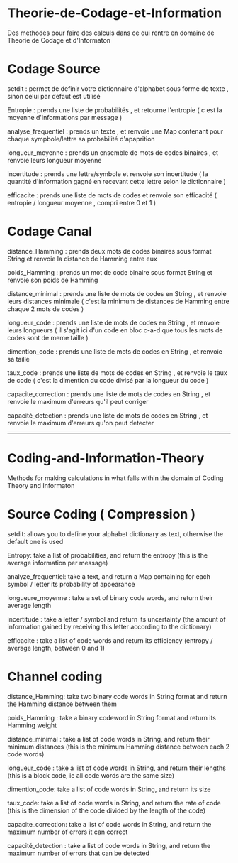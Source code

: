 # Theorie-de-Codage-et-Information
Des methodes pour faire des calculs dans ce qui rentre en domaine de Theorie de Codage et d'Informaton

# Codage Source 

setdit : permet de definir votre dictionnaire d'alphabet sous forme de texte , sinon celui par defaut est utilisé

Entropie : prends une liste de probabilités , et retourne l'entropie ( c est la moyenne d'informations par message )

analyse_frequentiel : prends un texte , et renvoie une Map contenant pour chaque sympbole/lettre sa probabilité d'apaprition

longueur_moyenne : prends un ensemble de mots de codes binaires , et renvoie leurs longueur moyenne

incertitude : prends une lettre/symbole et renvoie son incertitude ( la quantité d'information gagné en recevant cette lettre selon le dictionnaire )

efficacite : prends une liste de mots de codes et renvoie son efficacité ( entropie / longueur moyenne , compri entre 0 et 1 )

# Codage Canal

distance_Hamming : prends deux mots de codes binaires sous format String et renvoie la distance de Hamming entre eux

poids_Hamming : prends un mot de code binaire sous format String et renvoie son poids de Hamming

distance_minimal : prends une liste de mots de codes en String , et renvoie leurs distances minimale ( c'est la minimum de distances de Hamming entre chaque 2 mots de codes )

longueur_code : prends une liste de mots de codes en String , et renvoie leurs longueurs ( il s'agit ici d'un code en bloc c-a-d que tous les mots de codes sont de meme taille )

dimention_code : prends une liste de mots de codes en String , et renvoie sa taille 

taux_code : prends une liste de mots de codes en String , et renvoie le taux de code ( c'est la dimention du code divisé par la longueur du code )

capacite_correction : prends une liste de mots de codes en String , et renvoie le maximum d'erreurs qu'il peut corriger 

capacité_detection : prends une liste de mots de codes en String , et renvoie le maximum d'erreurs qu'on peut detecter

-----------------------------------------------------------------------------------------------------------------------------

# Coding-and-Information-Theory
Methods for making calculations in what falls within the domain of Coding Theory and Informaton

# Source Coding ( Compression )

setdit: allows you to define your alphabet dictionary as text, otherwise the default one is used

Entropy: take a list of probabilities, and return the entropy (this is the average information per message)

analyze_frequentiel: take a text, and return a Map containing for each symbol / letter its probability of appearance

longueure_moyenne : take a set of binary code words, and return their average length

incertitude : take a letter / symbol and return its uncertainty (the amount of information gained by receiving this letter according to the dictionary)

efficacite : take a list of code words and return its efficiency (entropy / average length, between 0 and 1)

# Channel coding

distance_Hamming: take two binary code words in String format and return the Hamming distance between them

poids_Hamming : take a binary codeword in String format and return its Hamming weight

distance_minimal : take a list of code words in String, and return their minimum distances (this is the minimum Hamming distance between each 2 code words)

longueur_code : take a list of code words in String, and return their lengths (this is a block code, ie all code words are the same size)

dimention_code: take a list of code words in String, and return its size

taux_code: take a list of code words in String, and return the rate of code (this is the dimension of the code divided by the length of the code)

capacite_correction: take a list of code words in String, and return the maximum number of errors it can correct

capacité_detection : take a list of code words in String, and return the maximum number of errors that can be detected

